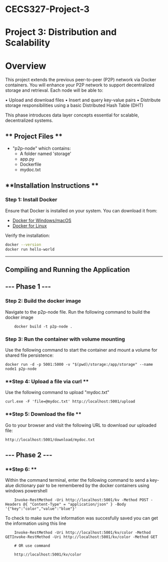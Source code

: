 # CECS327-Project-3

# Project 3: Distribution and Scalability

# Overview 

This project extends the previous peer-to-peer (P2P) network via Docker containers. You will enhance
your P2P network to support decentralized storage and retrieval. Each node will be able to:

• Upload and download files
• Insert and query key-value pairs
• Distribute storage responsibilities using a basic Distributed Hash Table (DHT)

This phase introduces data layer concepts essential for scalable, decentralized systems.

## ** Project Files **

- "p2p-node" which contains: 
    - A folder named 'storage'
    - app.py
    - Dockerfile
    - mydoc.txt


## **Installation Instructions **

### **Step 1: Install Docker**

Ensure that Docker is installed on your system. You can download it from:

- [Docker for Windows/macOS](https://www.docker.com/products/docker-desktop)
- [Docker for Linux](https://docs.docker.com/engine/install/)

Verify the installation:

```bash
docker --version
docker run hello-world
```

---

## **Compiling and Running the Application**

## --- Phase 1 ---

### **Step 2: Build the docker image**

Navigate to the p2p-node file. Run the following command to build the docker image 

```
    docker build -t p2p-node .
```

### **Step 3: Run the container with volume mounting**

Use the following command to start the container and mount a volume for shared file persistence: 

```
docker run -d -p 5001:5000 -v "$(pwd)/storage:/app/storage" --name node1 p2p-node

```

### **Step 4: Upload a file via curl **

Use the following command to upload "mydoc.txt" 

```
curl.exe -F 'file=@mydoc.txt' http://localhost:5001/upload

```

### **Step 5: Download the file **

Go to your browser and visit the following URL to download our uploaded file: 

```
http://localhost:5001/download/mydoc.txt

```

## --- Phase 2 ---

### **Step 6: **

Within the command terminal, enter the following command to send a key-alue dictionary pair to be remembered by the docker containers using windows powershell 

```
    Invoke-RestMethod -Uri http://localhost:5001/kv -Method POST -Headers @{ "Content-Type" = "application/json" } -Body '{"key":"color","value":"blue"}'
```

To check to make sure the information was succesfully saved you can get the information using this line
```
    Invoke-RestMethod -Uri http://localhost:5001/kv/color -Method GETInvoke-RestMethod -Uri http://localhost:5001/kv/color -Method GET

    # OR use command 

    http://localhost:5001/kv/color
```




